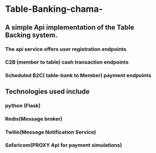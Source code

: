 # Table-Banking-chama-

## A simple Api implementation of the Table Backing system.
### The api service offers user registration endpoints
### C2B (member to table) cash transaction  endpoints
### Scheduled B2C( table-bank to Member) payment endpoints


## Technologies used include
### **python (Flask)**
### **Redis(Message broker)**
### **Twilio(Message Notification Service)**
### **Safaricom(PROXY Api for payment simulations)**
